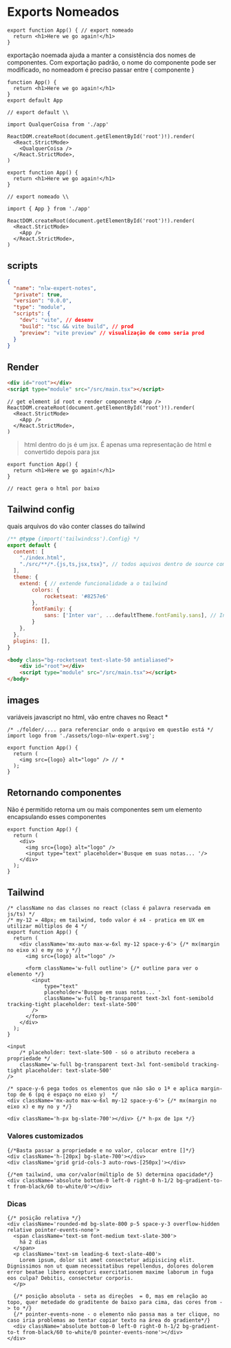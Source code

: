 # Exports Nomeados

```tsx
export function App() { // export nomeado
  return <h1>Here we go again!</h1>
}
```

exportação noemada ajuda a manter a consistência dos nomes de componentes.
Com exportação padrão, o nome do componente pode ser modificado, no nomeadom é preciso
passar entre { componente }

```tsx
function App() {
  return <h1>Here we go again!</h1>
}
export default App 

// export default \\

import QualquerCoisa from './app'

ReactDOM.createRoot(document.getElementById('root')!).render(
  <React.StrictMode>
    <QualquerCoisa />
  </React.StrictMode>,
)
```

```tsx
export function App() {
  return <h1>Here we go again!</h1>
}

// export nomeado \\

import { App } from './app'

ReactDOM.createRoot(document.getElementById('root')!).render(
  <React.StrictMode>
    <App />
  </React.StrictMode>,
)
```

## scripts

```json
{
  "name": "nlw-expert-notes",
  "private": true,
  "version": "0.0.0",
  "type": "module",
  "scripts": {
    "dev": "vite", // desenv
    "build": "tsc && vite build", // prod
    "preview": "vite preview" // visualização de como seria prod
  }
}

```

## Render

```html
<div id="root"></div>
<script type="module" src="/src/main.tsx"></script>
```

```tsx
// get element id root e render componente <App />
ReactDOM.createRoot(document.getElementById('root')!).render(
  <React.StrictMode>
    <App />
  </React.StrictMode>,
)
```

> html dentro do js é um jsx. É apenas uma representação de html e convertido depois para jsx

```tsx
export function App() {
  return <h1>Here we go again!</h1>
}

// react gera o html por baixo
```

## Tailwind config

quais arquivos do vão conter classes do tailwind

```js
/** @type {import('tailwindcss').Config} */
export default {
  content: [
    "./index.html",
    "./src/**/*.{js,ts,jsx,tsx}", // todos aquivos dentro de source com extensões { ... }
  ],
  theme: {
    extend: { // extende funcionalidade a o tailwind
        colors: {
            rocketseat: '#8257e6'
        },
        fontFamily: {
            sans: ['Inter var', ...defaultTheme.fontFamily.sans], // Inter, senão carregar font sans-serif padrão do sistema
        }
    },
  },
  plugins: [],
}
```

```html
<body class="bg-rocketseat text-slate-50 antialiased">
    <div id="root"></div>
    <script type="module" src="/src/main.tsx"></script>
</body>
```

## images

variáveis javascript no html, vão entre chaves no React *

```tsx
/* ./folder/.... para referenciar ondo o arquivo em questão está */
import logo from './assets/logo-nlw-expert.svg';

export function App() {
  return (
    <img src={logo} alt="logo" /> // *
  );
}
```

## Retornando componentes

Não é permitido retorna um ou mais componentes sem um elemento encapsulando esses componentes

```tsx
export function App() {
  return (
    <div>
      <img src={logo} alt="logo" />
      <input type="text" placeholder='Busque em suas notas... '/>
    </div>
  );
}
```

## Tailwind

```tsx
/* className no das classes no react (class é palavra reservada em js/ts) */
/* my-12 = 48px; em tailwind, todo valor é x4 - pratica em UX em utilizar múltiplos de 4 */
export function App() {
  return (
    <div className='mx-auto max-w-6xl my-12 space-y-6'> {/* mx(margin no eixo x) e my no y */}
      <img src={logo} alt="logo" />
      
      <form className='w-full outline'> {/* outline para ver o elemento */}
        <input 
            type="text" 
            placeholder='Busque em suas notas... '
            className='w-full bg-transparent text-3xl font-semibold tracking-tight placeholder: text-slate-500'
        />
      </form>
    </div>
  );
}

<input   
    /* placeholder: text-slate-500 - só o atributo recebera a propriedade */
    className='w-full bg-transparent text-3xl font-semibold tracking-tight placeholder: text-slate-500'
/>

/* space-y-6 pega todos os elementos que não são o 1ª e aplica margin-top de 6 (pq é espaço no eixo y)  */
<div className='mx-auto max-w-6xl my-12 space-y-6'> {/* mx(margin no eixo x) e my no y */}

<div className='h-px bg-slate-700'></div> {/* h-px de 1px */} 
```

### Valores customizados

```tsx
{/*Basta passar a propriedade e no valor, colocar entre []*/}
<div className='h-[20px] bg-slate-700'></div>
<div className='grid grid-cols-3 auto-rows-[250px]'></div>

{/*em tailwind, uma cor/valor(múltiplo de 5) determina opacidade*/}
<div className='absolute bottom-0 left-0 right-0 h-1/2 bg-gradient-to-t from-black/60 to-white/0'></div>
```

### Dicas

```tsx
{/* posição relativa */}
<div className='rounded-md bg-slate-800 p-5 space-y-3 overflow-hidden relative pointer-events-none'>
  <span className='text-sm font-medium text-slate-300'>
    há 2 dias
  </span>
  <p className='text-sm leading-6 text-slate-400'>
    Lorem ipsum, dolor sit amet consectetur adipisicing elit. Dignissimos non ut quam necessitatibus repellendus, dolores dolorem error beatae libero excepturi exercitationem maxime laborum in fuga eos culpa? Debitis, consectetur corporis.
  </p>

  {/* posição absoluta - seta as direções  = 0, mas em relação ao topo, quer metedade do graditente de baixo para cima, das cores from -> to */}
  {/* pointer-events-none - o elemento não passa mas a ter clique, no caso iria problemas ao tentar copiar texto na área do gradiente*/}
  <div className='absolute bottom-0 left-0 right-0 h-1/2 bg-gradient-to-t from-black/60 to-white/0 pointer-events-none'></div>
</div>
```